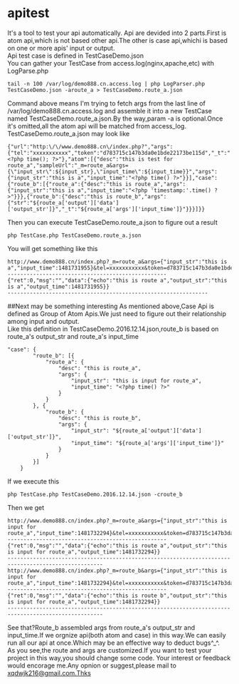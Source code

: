 # apitest
It's a tool to test your api automatically.
Api are devided into 2 parts.First is atom api,which is not based other api.The other is case api,whichi is based on one or more apis' input or output.   
Api test case is defined in TestCaseDemo.json   
You can gather your TestCase from access.log(nginx,apache,etc) with LogParse.php
```
tail -n 100 /var/log/demo888.cn.access.log | php LogParser.php TestCaseDemo.json -aroute_a > TestCaseDemo.route_a.json
```
Command above means I'm trying to fetch args from the last line of /var/log/demo888.cn.access.log and assemble it into a new TestCase named TestCaseDemo.route_a.json.By the way,param -a is optional.Once it's omitted,all the atom api will be matched from access_log.   
TestCaseDemo.route_a.json may look like
```
{"url":"http:\/\/www.demo888.cn\/index.php?","args":{"tel":"xxxxxxxxxxx","token":"d783715c147b3da0e1bde22173be115d","_t":"<?php time(); ?>"},"atom":[{"desc":"this is test for route_a","sampleUrl":"_m=route_a&args={\"input_str\":${input_str},\"input_time\":${input_time}}","args":{"input_str":"this is a","input_time":"<?php time() ?>"}}],"case":{"route_b":[{"route_a":{"desc":"this is route_a","args":{"input_str":"this is a","input_time":"<?php 'timestamp:'.time() ?>"}}},{"route_b":{"desc":"this is route_b","args":{"str":"${route_a['output']['data']['output_str']}","_t":"${route_a['args']['input_time']}"}}}]}}
```
Then you can execute TestCaseDemo.route_a.json to figure out a result
```
php TestCase.php TestCaseDemo.route_a.json
```
You will get something like this
```
http://www.demo888.cn/index.php?_m=route_a&args={"input_str":"this is a","input_time":1481731955}&tel=xxxxxxxxxxx&token=d783715c147b3da0e1bde22173be115d&_t=1481731955   
--------------------------------------------------
{"ret":0,"msg":"","data":{"echo":"this is route a","output_str":"this is a","output_time":1481731955}}   
---------------------------------------------------------------
```
##Next may be something interesting
As mentioned above,Case Api is defined as Group of Atom Apis.We just need to figure out their relationship among input and output.   
Like this definition in TestCaseDemo.2016.12.14.json,route_b is based on route_a's output_str and route_a's input_time   
```
"case": {
		"route_b": [{
			"route_a": {
				"desc": "this is route_a",
				"args": {
					"input_str": "this is input for route_a",
					"input_time": "<?php time() ?>"
				}
			}
		}, {
			"route_b": {
				"desc": "this is route_b",
				"args": {
					"input_str": "${route_a['output']['data']['output_str']}",
					"input_time": "${route_a['args']['input_time']}"
				}
			}
		}]
	}
```
If we execute this
```
php TestCase.php TestCaseDemo.2016.12.14.json -croute_b
```
Then we get
```
http://www.demo888.cn/index.php?_m=route_a&args={"input_str":"this is input for route_a","input_time":1481732294}&tel=xxxxxxxxxxx&token=d783715c147b3da0e1bde22173be115d&_t=1481732294
--------------------------------------------------
{"ret":0,"msg":"","data":{"echo":"this is route a","output_str":"this is input for route_a","output_time":1481732294}}
----------------------------------------------------------------------------------------------------
http://www.demo888.cn/index.php?_m=route_b&args={"input_str":"this is input for route_a","input_time":1481732294}&tel=xxxxxxxxxxx&token=d783715c147b3da0e1bde22173be115d&_t=1481732294
--------------------------------------------------
{"ret":0,"msg":"","data":{"echo":"this is route b","output_str":"this is input for route_a","output_time":1481732294}}
----------------------------------------------------------------------------------------------------
```
See that?Route_b assembled args from route_a's output_str and input_time.If we orgnize api(both atom and case) in this way.We can easily run all our api at once.Which may be an effective
way to deduct bugs^_^.   
As you see,the route and args are customized.If you want to test your project in this way,you should change some code.
Your interest or feedback would encorage me.Any opnion or suggest,please mail to xqdwjk216@gmail.com.Thks
